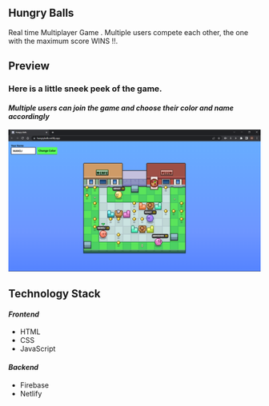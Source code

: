 ## Hungry Balls

Real time Multiplayer Game . Multiple users compete each other, the one with the maximum score WINS !!.

## Preview

### Here is a little sneek peek of the game.

#### *Multiple users can join the game and choose their color and name accordingly*

<p float="left">
  <img src="https://github.com/manojnsut/HungryBalls/blob/main/Preview/1.png"  />
</p>

## Technology Stack

#### *Frontend*

- HTML 
- CSS 
- JavaScript

#### *Backend*

- Firebase
- Netlify
